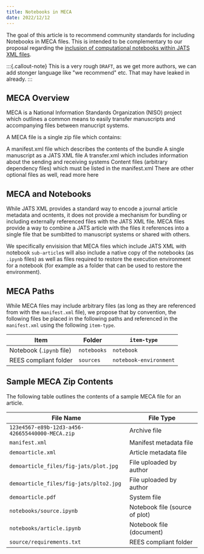```yaml
---
title: Notebooks in MECA
date: 2022/12/12
---
```


The goal of this article is to recommend community standards for including Notebooks in MECA files. This is intended to be complementary to our proposal regarding the [inclusion of computational notebooks within JATS XML files](https://github.com/curvenote/notebooks-now/blob/main/02-notebooks-as-jats.md).

:::{.callout-note}
This is a very rough `DRAFT`, as we get more authors, we can add stonger language like "we recommend" etc. That may have leaked in already.
:::

## MECA Overview

MECA is a National Information Standards Organization (NISO) project which outlines a common means to easily transfer manuscripts and accompanying files between manucript systems.

A MECA file is a single zip file which contains:

A manifest.xml file which describes the contents of the bundle A single manuscript as a JATS XML file A transfer.xml which includes information about the sending and receiving systems Content files (arbitrary dependency files) which must be listed in the manifest.xml There are other optional files as well, read more here

## MECA and Notebooks

While JATS XML provides a standard way to encode a journal article metadata and ocntents, it does not provide a mechanism for bundling or including externally referenced files with the JATS XML file. MECA files provide a way to combine a JATS article with the files it references into a single file that be sumbitted to manuscript systems or shared with others.

We specifically envisision that MECA files which include JATS XML with notebook `sub-article`s will also include a native copy of the notebooks (as `.ipynb` files) as well as files required to restore the execution environment for a notebook (for example as a folder that can be used to restore the environment).

## MECA Paths

While MECA files may include arbitrary files (as long as they are referenced from with the `manifest.xml` file), we propose that by convention, the following files be placed in the following paths and referenced in the `manifest.xml` using the following `item-type`.

| Item                     | Folder      | `item-type`            |
| ------------------------ | ----------- | ---------------------- |
| Notebook (.`ipynb` file) | `notebooks` | `notebook`             |
| REES compliant folder    | `sources`   | `notebook-environment` |

## Sample MECA Zip Contents

The following table outlines the contents of a sample MECA file for an article.

| File Name                                       | File Type                      |
| ----------------------------------------------- | ------------------------------ |
| `123e4567-e89b-12d3-a456-426655440000-MECA.zip` | Archive file                   |
| `manifest.xml`                                  | Manifest metadata file         |
| `demoarticle.xml`                               | Article metadata file          |
| `demoarticle_files/fig-jats/plot.jpg`           | File uploaded by author        |
| `demoarticle_files/fig-jats/plto2.jpg`          | File uploaded by author        |
| `demoarticle.pdf`                               | System file                    |
| `notebooks/source.ipynb`                        | Notebook file (source of plot) |
| `notebooks/article.ipynb`                       | Notebook file (document)       |
| `source/requirements.txt`                       | REES compliant folder          |
